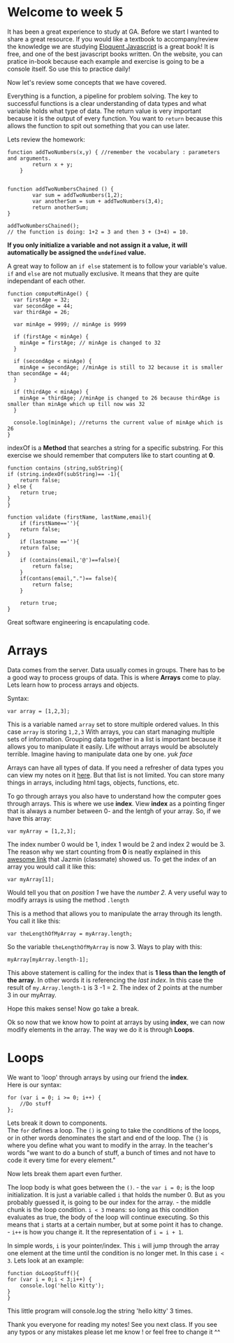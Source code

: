# Welcome to week 5 
It has been a great experience to study at GA. 
Before we start I wanted to share a great resource. If you would like a textbook to accompany/review the knowledge we are studying [Eloquent Javascript](http://eloquentjavascript.net/) is a great book! It is free, and one of the best javascript books written. On the website, you can pratice in-book because each example and exercise is going to be a console itself. So use this to practice daily! 


Now let's review some concepts that we have covered. 

Everything is a function, a pipeline for problem solving. The key to successful functions is a clear understanding of data types and what variable holds what type of data. The return value is very important because it is the output of every function. You want to `return` because this allows the function to spit out something that you can use later. 

Lets review the homework: 

	function addTwoNumbers(x,y) { //remember the vocabulary : parameters and arguments. 
	  		return x + y;
		}


	function addTwoNumbersChained () {
			var sum = addTwoNumbers(1,2);
			var anotherSum = sum + addTwoNumbers(3,4);
			return anotherSum; 
	}

	addTwoNumbersChained();
	// the function is doing: 1+2 = 3 and then 3 + (3+4) = 10. 


**If you only initialize a variable and not assign it a value, it will automatically be assigned the `undefined` value.** 

A great way to follow an `if else` statement is to follow your variable's value. `if` and `else` are not mutually exclusive. It means that they are quite independant of each other. 

	function computeMinAge() {
	  var firstAge = 32;
	  var secondAge = 44;
	  var thirdAge = 26;

	  var minAge = 9999; // minAge is 9999

	  if (firstAge < minAge) {
	    minAge = firstAge; // minAge is changed to 32
	  }

	  if (secondAge < minAge) {
	    minAge = secondAge; //minAge is still to 32 because it is smaller than secondAge = 44;
	  }

	  if (thirdAge < minAge) {
	    minAge = thirdAge; //minAge is changed to 26 because thirdAge is smaller than minAge which up till now was 32
	  }
	  
	  console.log(minAge); //returns the current value of minAge which is 26
	}

indexOf is a **Method** that searches a string for a specific substring. For this exercise we should remember that computers like to start counting at **0**. 

	function contains (string,subString){
	if (string.indexOf(subString)== -1){
		return false;
	} else {
		return true;
	}
	}

	function validate (firstName, lastName,email){
		if (firstName==''){
		return false;
	}
		if (lastname ==''){
		return false;
	}
		if (contains(email,'@')==false){
			return false;
		}
		if(contans(email,".")== false){
			return false;
		}

		return true; 
	}


Great software engineering is encapulating code. 


# Arrays 

Data comes from the server. Data usually comes in groups. There has to be a good way to process groups of data. This is where **Arrays** come to play. Lets learn how to process arrays and objects. 

Syntax: 

	var array = [1,2,3];

This is a variable named `array` set to store multiple ordered values. In this case `array` is storing `1,2,3`
With arrays, you can start managing multiple sets of information. Grouping data together in a list is important because it allows you to manipulate it easily. Life without arrays would be absolutely terrible. Imagine having to manipulate data one by one. *yuk face* 

Arrays can have all types of data. If you need a refresher of data types you can view my notes on it [here](https://github.com/esthercuan/programmingNotesJavascript/blob/master/June%2020-2015.mdown). But that list is not limited. You can store many things in arrays, including html tags, objects, functions, etc. 

To go through arrays you also have to understand how the computer goes through arrays. This is where we use **index**. View **index** as a pointing finger that is always a number between 0- and the lentgh of your array. 
So, if we have this array:
	
	var myArray = [1,2,3];

The index number 0 would be 1, index 1 would be 2 and index 2 would be 3. The reason why we start counting from **0** is neatly explained in this [awesome link](http://www.cs.utexas.edu/users/EWD/ewd08xx/EWD831.PDF) that Jazmin (classmate) showed us. To get the index of an array you would call it like this: 

	var myArray[1];

Would tell you that on *position 1* we have the *number 2.* 
A very useful way to modify arrays is using the method `.length`

This is a method that allows you to manipulate the array through its length. You call it like this: 

	var theLengthOfMyArray = myArray.length; 

So the variable `theLengthOfMyArray` is now 3. 
Ways to play with this: 

	myArray[myArray.length-1]; 

This above statement is calling for the index that is **1 less than the length of the array**. In other words it is referencing the *last index*. In this case the result of `my.Array.length-1` is 3 -1 = 2. The index of 2 points at the number 3 in our myArray. 

Hope this makes sense! Now go take a break. 

Ok so now that we know how to point at arrays by using **index**, we can now modify elements in the array. The way we do it is through **Loops**. 

# Loops 

We want to 'loop' through arrays by using our friend the **index**.  
Here is our syntax: 

	for (var i = 0; i >= 0; i++) {
		//Do stuff
	};

Lets break it down to components.  
The `for` defines a loop. The `()` is going to take the conditions of the loops, or in other words denominates the start and end of the loop. The `{}` is where you define what you want to modify in the array. In the teacher's words "we want to do a bunch of stuff, a bunch of times and not have to code it every time for every element." 

Now lets break them apart even further.  

The loop body is what goes between the `()`. 
	- the `var i = 0;` is the loop initialization. It is just a variable called `i` that holds the number 0. But as you probably guessed it, is going to be our index for the array. 
	- the middle chunk is the loop condition. `i < 3` means: so long as this condition evaluates as true, the body of the loop will continue executing. So this means that `i` starts at a certain number, but at some point it has to change. 
	- `i++` is how you change it. It the representation of `i = i + 1`.  

In simple words, `i` is your pointer/index. This `i` will jump through the array one element at the time until the condition is no longer met. In this case `i < 3`. 
Lets look at an example: 

	function doLoopStuff(){
	for (var i = 0;i < 3;i++) {
		console.log('hello Kitty');
	}
	}

This little program will console.log the string 'hello kitty' 3 times. 

Thank you everyone for reading my notes! See you next class. If you see any typos or any mistakes please let me know ! or feel free to change it ^^




